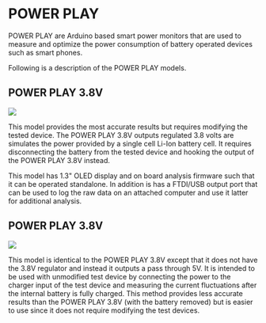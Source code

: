 POWER PLAY
==========

POWER PLAY are Arduino based smart power monitors that are used to measure and optimize the power consumption of battery operated devices such as smart phones. 

Following is a description of the POWER PLAY models.

POWER PLAY 3.8V
---------------
![](doc/power_play_3v8.png)

This model provides the most accurate results but requires modifying the tested device. The POWER PLAY 3.8V outputs regulated 3.8 volts are simulates the power provided by a single cell Li-Ion battery cell. It requires disconnecting the battery from the tested device and hooking the output of the POWER PLAY 3.8V instead.

This model has 1.3" OLED display and on board analysis firmware such that it can be operated standalone. In addition is has a FTDI/USB output port that can be used to log the raw data on an attached computer and use it latter for additional analysis.

POWER PLAY 3.8V
---------------
![](doc/power_play_5v.png)

This model is identical to the POWER PLAY 3.8V except that it does not have the 3.8V regulator and instead it outputs a pass through 5V. It is intended to be used with unmodified test device by connecting the power to the charger input of the test device and measuring the current fluctuations after the internal battery is fully charged. This method provides less accurate results than the POWER PLAY 3.8V (with the battery removed) but is easier to use since it does not require modifying the test devices.
